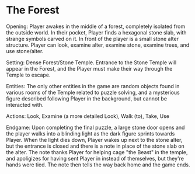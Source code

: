 The Forest
==================

Opening: Player awakes in the middle of a forest, completely isolated from the outside world. In their pocket, Player finds a hexagonal stone slab, with strange symbols carved on it. In front of the player is a small stone alter structure. Player can look, examine alter, examine stone, examine trees, and use stone/alter.

Setting: Dense Forest/Stone Temple. Entrance to the Stone Temple will appear in the Forest, and the Player must make their way through the Temple to escape.

Entities: The only other entities in the game are random objects found in various rooms of the Temple related to puzzle solving, and a mysterious figure described following Player in the background, but cannot be interacted with.

Actions: Look, Examine (a more detailed Look), Walk (to), Take, Use

Endgame: Upon completing the final puzzle, a large stone door opens and the player walks into a blinding light as the dark figure sprints towards Player.  When the light dies down, Player wakes up next to the stone alter, but the entrance is closed and there is a note in place of the stone slab on the alter. The note thanks Player for helping cage "the Beast" in the temple, and apoligizes for having sent Player in instead of themselves, but they're hands were tied.  The note then tells the way back home and the game ends.
